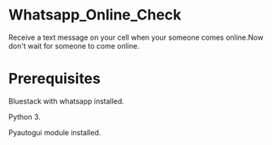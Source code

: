 # Whatsapp_Online_Check
Receive a text message on your cell when your someone comes online.Now don't wait for someone to come online.
# Prerequisites
  Bluestack with whatsapp installed.
  
  Python 3.
  
  Pyautogui module installed.
  
